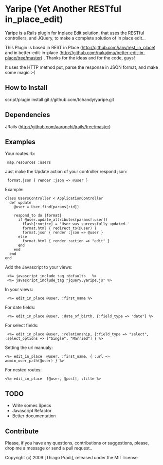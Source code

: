 Yaripe (Yet Another RESTful in_place_edit)
===========================================

Yaripe is a Rails plugin for Inplace Edit solution, that uses the RESTful controllers, and JQuery, to make a complete solution
of in place edit...

This Plugin is based in REST in Place (http://github.com/janv/rest_in_place) and in better-edit-in-place (http://github.com/nakajima/better-edit-in-place/tree/master) ,
Thanks for the ideas and for the code, guys!

It uses the HTTP method put, parse the response in JSON format, and make some magic :-)

How to Install
----------------

script/plugin install git://github.com/tchandy/yaripe.git

Dependencies
-------------

JRails (http://github.com/aaronchi/jrails/tree/master)


Examples
-----------

Your routes.rb:

     map.resources :users

Just make the Update action of your controller respond json:

     format.json { render :json => @user }

Example:

    class UsersController < ApplicationController
      def update
        @user = User.find(params[:id])

        respond_to do |format|
          if @user.update_attributes(params[:user])
            flash[:notice] = 'User was successfully updated.'
            format.html { redirect_to(@user) }
            format.json { render :json => @user }
          else
            format.html { render :action => "edit" }
          end
        end
      end
    end

Add the Javascript to your views:

     <%= javascript_include_tag :defaults   %>
     <%= javascript_include_tag "jquery.yaripe.js" %>

In your views:

     <%= edit_in_place @user, :first_name %>

For date fields:

     <%= edit_in_place @user, :date_of_birth, {:field_type => "date"} %>

For select fields:

     <%= edit_in_place @user, :relationship, {:field_type => "select", :select_options => ["Single", "Married"] } %>

Setting the url manualy:

    <%= edit_in_place  @user, :first_name, { :url => admin_user_path(@user) } %>

For nested routes:

    <%= edit_in_place  [@user, @post], :title %>

TODO
------

- Write somes Specs
- Javascript Refactor
- Better documentation


Contribute
------------
Please, if you have any questions, contributions or suggestions, please, drop me a message or send a pull request..


Copyright (c) 2009 [Thiago Pradi], released under the MIT license
